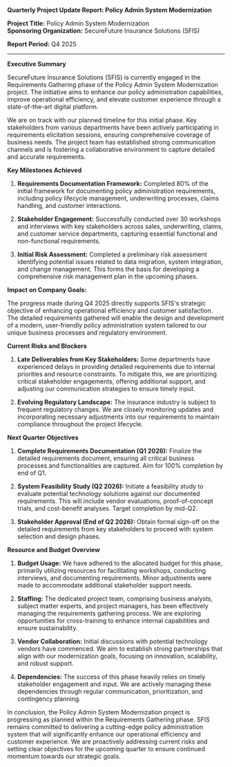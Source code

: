 **Quarterly Project Update Report: Policy Admin System Modernization**

**Project Title:** Policy Admin System Modernization  
**Sponsoring Organization:** SecureFuture Insurance Solutions (SFIS)  

**Report Period:** Q4 2025  

---

**Executive Summary**

SecureFuture Insurance Solutions (SFIS) is currently engaged in the Requirements Gathering phase of the Policy Admin System Modernization project. The initiative aims to enhance our policy administration capabilities, improve operational efficiency, and elevate customer experience through a state-of-the-art digital platform. 

We are on track with our planned timeline for this initial phase. Key stakeholders from various departments have been actively participating in requirements elicitation sessions, ensuring comprehensive coverage of business needs. The project team has established strong communication channels and is fostering a collaborative environment to capture detailed and accurate requirements. 

**Key Milestones Achieved**

1. **Requirements Documentation Framework:** Completed 80% of the initial framework for documenting policy administration requirements, including policy lifecycle management, underwriting processes, claims handling, and customer interactions.
   
2. **Stakeholder Engagement:** Successfully conducted over 30 workshops and interviews with key stakeholders across sales, underwriting, claims, and customer service departments, capturing essential functional and non-functional requirements.

3. **Initial Risk Assessment:** Completed a preliminary risk assessment identifying potential issues related to data migration, system integration, and change management. This forms the basis for developing a comprehensive risk management plan in the upcoming phases.

**Impact on Company Goals:**

The progress made during Q4 2025 directly supports SFIS's strategic objective of enhancing operational efficiency and customer satisfaction. The detailed requirements gathered will enable the design and development of a modern, user-friendly policy administration system tailored to our unique business processes and regulatory environment.

**Current Risks and Blockers**

1. **Late Deliverables from Key Stakeholders:** Some departments have experienced delays in providing detailed requirements due to internal priorities and resource constraints. To mitigate this, we are prioritizing critical stakeholder engagements, offering additional support, and adjusting our communication strategies to ensure timely input.

2. **Evolving Regulatory Landscape:** The insurance industry is subject to frequent regulatory changes. We are closely monitoring updates and incorporating necessary adjustments into our requirements to maintain compliance throughout the project lifecycle.

**Next Quarter Objectives**

1. **Complete Requirements Documentation (Q1 2026):** Finalize the detailed requirements document, ensuring all critical business processes and functionalities are captured. Aim for 100% completion by end of Q1.

2. **System Feasibility Study (Q2 2026):** Initiate a feasibility study to evaluate potential technology solutions against our documented requirements. This will include vendor evaluations, proof-of-concept trials, and cost-benefit analyses. Target completion by mid-Q2.

3. **Stakeholder Approval (End of Q2 2026):** Obtain formal sign-off on the detailed requirements from key stakeholders to proceed with system selection and design phases.

**Resource and Budget Overview**

1. **Budget Usage:** We have adhered to the allocated budget for this phase, primarily utilizing resources for facilitating workshops, conducting interviews, and documenting requirements. Minor adjustments were made to accommodate additional stakeholder support needs.

2. **Staffing:** The dedicated project team, comprising business analysts, subject matter experts, and project managers, has been effectively managing the requirements gathering process. We are exploring opportunities for cross-training to enhance internal capabilities and ensure sustainability.

3. **Vendor Collaboration:** Initial discussions with potential technology vendors have commenced. We aim to establish strong partnerships that align with our modernization goals, focusing on innovation, scalability, and robust support.

4. **Dependencies:** The success of this phase heavily relies on timely stakeholder engagement and input. We are actively managing these dependencies through regular communication, prioritization, and contingency planning.

In conclusion, the Policy Admin System Modernization project is progressing as planned within the Requirements Gathering phase. SFIS remains committed to delivering a cutting-edge policy administration system that will significantly enhance our operational efficiency and customer experience. We are proactively addressing current risks and setting clear objectives for the upcoming quarter to ensure continued momentum towards our strategic goals.